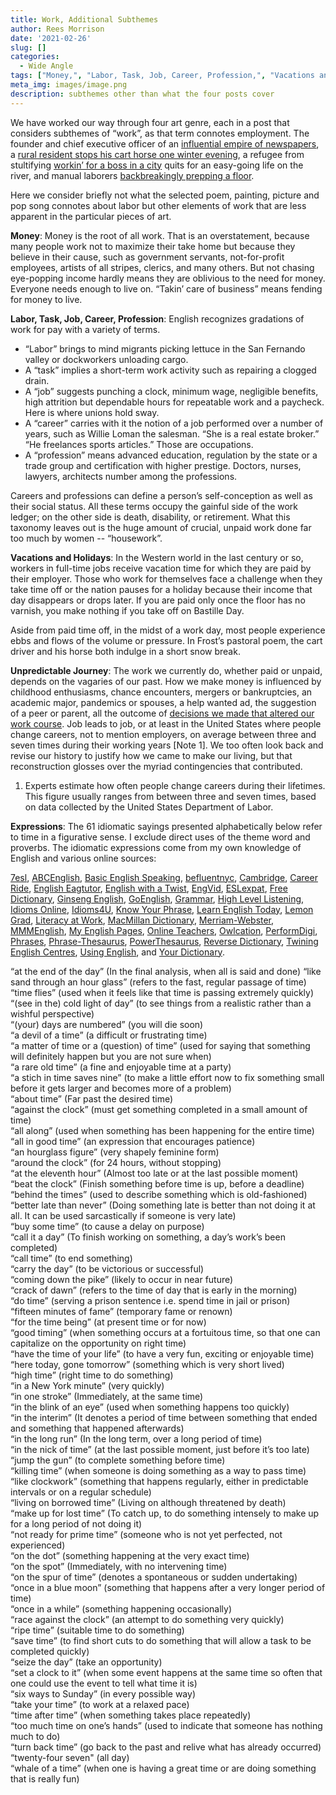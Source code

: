 ```yaml
---
title: Work, Additional Subthemes
author: Rees Morrison
date: '2021-02-26'
slug: []
categories:
  - Wide Angle
tags: ["Money,", "Labor, Task, Job, Career, Profession,", "Vacations and Holidays,", "Unpredictable Journey,", "Expressions",]
meta_img: images/image.png
description: subthemes other than what the four posts cover
---
```


We have worked our way through four art genre, each in a post that considers subthemes of “work”, as that term connotes employment.  The founder and chief executive officer of an [influential empire of newspapers](https://themesfromart.com/blog/2021-02-26-workkane/workkane/), a [rural resident stops his cart horse one winter evening](https://themesfromart.com/blog/2021-02-26-worksnowy/worksnowy/), a refugee from stultifying [workin’ for a boss in a city](https://themesfromart.com/blog/2021-02-26-workproud/workproud/) quits for an easy-going life on the river, and manual laborers [backbreakingly prepping a floor](https://themesfromart.com/blog/2021-02-26-workscrapers/workscrapers/).  

Here we consider briefly not what the selected poem, painting, picture and pop song connotes about labor but other elements of work that are less apparent in the particular pieces of art.

**Money**:  Money is the root of all work.  That is an overstatement, because many people work not to maximize their take home but because they believe in their cause, such as government servants, not-for-profit employees, artists of all stripes, clerics, and many others. But not chasing eye-popping income hardly means they are oblivious to the need for money.  Everyone needs enough to live on.  “Takin’ care of business” means fending for money to live.

**Labor, Task, Job, Career, Profession**: English recognizes gradations of work for pay with a variety of terms.  

* “Labor” brings to mind migrants picking lettuce in the San Fernando valley or dockworkers unloading cargo.  
*  A “task” implies a short-term work activity such as repairing a clogged drain.  
*  A “job” suggests punching a clock, minimum wage, negligible benefits, high attrition but dependable hours for repeatable work and a paycheck.   Here is where unions hold sway.  
*  A “career” carries with it the notion of a job performed over a number of years, such as Willie Loman the salesman.  “She is a real estate broker.”  “He freelances sports articles.”  Those are occupations.
*  A “profession” means advanced education, regulation by the state or a trade group and certification with higher prestige.  Doctors, nurses, lawyers, architects number among the professions.   

Careers and professions can define a person’s self-conception as well as their social status.  All these terms occupy the gainful side of the work ledger; on the other side is death, disability, or retirement.  What this taxonomy leaves out is the huge amount of crucial, unpaid work done far too much by women -- “housework”.

**Vacations and Holidays**: In the Western world in the last century or so, workers in full-time jobs receive vacation time for which they are paid by their employer. Those who work for themselves face a challenge when they take time off or the nation pauses for a holiday because their income that day disappears or drops later.  If you are paid only once the floor has no varnish, you make nothing if you take off on Bastille Day. 

Aside from paid time off, in the midst of a work day, most people experience ebbs and flows of the volume or pressure. In Frost’s pastoral poem, the cart driver and his horse both indulge in a short snow break.

**Unpredictable Journey**:   The work we currently do, whether paid or unpaid, depends on the vagaries of our past.  How we make money is influenced by childhood enthusiasms, chance encounters, mergers or bankruptcies, an academic major, pandemics or spouses, a help wanted ad, the suggestion of a peer or parent, all the outcome of [decisions we made that altered our work course](https://themesfromart.com/blog/2021-02-10-decisions-a-wider-angle-view/decisionswiderangle/).  Job leads to job, or at least in the United States where people change careers, not to mention employers, on average between three and seven times during their working years [Note 1].  We too often look back and revise our history to justify how we came to make our living, but that reconstruction glosses over the myriad contingencies that contributed. 

1.	Experts estimate how often people change careers during their lifetimes. This figure usually ranges from between three and seven times, based on data collected by the United States Department of Labor.


**Expressions**: The 61 idiomatic sayings presented alphabetically below refer to time in a
figurative sense. I exclude direct uses of the theme word and proverbs. The idiomatic expressions come from my own knowledge of English and various online sources:  

[7esl](https://7esl.com/), [ABCEnglish](https://www.abcenglish.nl/), [Basic English Speaking](https://basicenglishspeaking.com/), [befluentnyc](https://befluentnyc.tumblr.com/post/), [Cambridge](Https://dictionary.cambridge.org/topics/), [Career Ride](https://www.careerride.com/idioms-meaning-and-examples-part-1.aspx), [English Eagtutor](https://english.eagetutor.com/beginner-s-english/), [English with a Twist](https://englishwithatwist.com/), [EngVid](https://www.engvid.com/),  [ESLexpat](https://eslexpat.com/english-idioms-and-phrases/), [Free Dictionary](https://idioms.thefreedictionary.com/), [Ginseng English](https://ginsengenglish.com/blog/), [GoEnglish](http://www.goenglish.com/Idioms/), [Grammar](https://grammar.yourdictionary.com/), [High Level Listening](https://www.highlevellistening.com/), [Idioms Online](https://www.idioms.online/), [Idioms4U](http://www.idioms4you.com/list), [Know Your Phrase](https://knowyourphrase.com/an), 
[Learn English Today](https://www.learn-english-today.com/vocabulary/), [Lemon Grad](https://lemongrad.com/idioms-with-meanings-and-examples/), [Literacy at Work](https://www.literacyatwork.net/), [MacMillan Dictionary](https://www.macmillandictionary.com/dictionary/british/),  [Merriam-Webster](https://www.merriam-webster.com/), [MMMEnglish](https://www.mmmenglish.com/),  [My English Pages](https://www.myenglishpages.com/), [Online Teachers](https://onlineteachersuk.com/english-idioms/), [Owlcation]( https://owlcation.com/),  [PerformDigi](https://performdigi.com/idioms-and-phrases/),
[Phrases](https://www.phrases.com/psearch/), [Phrase-Thesaurus](https://www.phrases.org.uk/phrase-thesaurus/related/), [PowerThesaurus](https://www.powerthesaurus.org/), [Reverse Dictionary](https://reversedictionary.org/wordsfor/), [Twining English Centres](https://www.twinenglishcentres.com/blog/), [Using English](https://www.usingenglish.com/reference/idioms/cat/), and [Your Dictionary](https://www.yourdictionary.com/).

“at the end of the day” (In the final analysis, when all is said and done) 
“like sand through an hour glass” (refers to the fast, regular passage of time)   
“time flies” (used when it feels like that time is passing extremely quickly)   
“(see in the)   cold light of day” (to see things from a realistic rather than a wishful perspective)   
“(your)   days are numbered” (you will die soon)   
“a devil of a time” (a difficult or frustrating time)   
“a matter of time or a (question)   of time” (used for saying that something will definitely happen but you are not sure when)   
“a rare old time” (a fine and enjoyable time at a party)   
“a stich in time saves nine” (to make a little effort now to fix something small before it gets larger and becomes more of a problem)   
“about time” (Far past the desired time)   
“against the clock” (must get something completed in a small amount of time)   
“all along” (used when something has been happening for the entire time)   
“all in good time” (an expression that encourages patience)   
“an hourglass figure” (very shapely feminine form)  
“around the clock” (for 24 hours, without stopping)   
“at the eleventh hour” (Almost too late or at the last possible moment)   
“beat the clock” (Finish something before time is up, before a deadline)   
“behind the times” (used to describe something which is old-fashioned)  
“better late than never” (Doing something late is better than not doing it at all. It can be used sarcastically if someone is very late)   
“buy some time” (to cause a delay on purpose)   
“call it a day” (To finish working on something, a day’s work’s been completed)   
“call time” (to end something)   
“carry the day” (to be victorious or successful)   
“coming down the pike” (likely to occur in near future)   
“crack of dawn” (refers to the time of day that is early in the morning)   
“do time” (serving a prison sentence i.e. spend time in jail or prison)   
“fifteen minutes of fame” (temporary fame or renown)   
“for the time being” (at present time or for now)   
“good timing” (when something occurs at a fortuitous time, so that one can capitalize on the opportunity on right time)   
“have the time of your life” (to have a very fun, exciting or enjoyable time)   
“here today, gone tomorrow” (something which is very short lived)   
“high time” (right time to do something)   
“in a New York minute” (very quickly)   
“in one stroke” (Immediately, at the same time)   
“in the blink of an eye” (used when something happens too quickly)   
“in the interim” (It denotes a period of time between something that ended and something that happened afterwards)   
“in the long run” (In the long term, over a long period of time)   
“in the nick of time” (at the last possible moment, just before it’s too late)   
“jump the gun” (to complete something before time)   
“killing time” (when someone is doing something as a way to pass time)   
“like clockwork” (something that happens regularly, either in predictable intervals or on a regular schedule)   
“living on  borrowed time” (Living on although threatened by death)   
“make up for lost time” (To catch up, to do something intensely to make up for a long period of not doing it)   
“not ready for prime time” (someone who is not yet perfected, not experienced)   
“on the dot” (something happening at the very exact time)   
“on the spot” (Immediately, with no intervening time)   
“on the spur of time” (denotes a spontaneous or sudden undertaking)   
“once in a blue moon” (something that happens after a very longer period of time)   
“once in a while” (something happening occasionally)   
“race against the clock” (an attempt to do something very quickly)  
“ripe time” (suitable time to do something)   
“save time” (to find short cuts to do something that will allow a task to be completed quickly)   
“seize the day” (take an opportunity)   
“set a clock to it” (when some event happens at the same time so often that one could use the event to tell what time it is)   
“six ways to Sunday” (in every possible way)   
“take your time” (to work at a relaxed pace)   
“time after time” (when something takes place repeatedly)   
“too much time on one’s hands” (used to indicate that someone has nothing much to do)   
“turn back time” (go back to the past and relive what has already occurred)   
“twenty-four seven" (all day)  
“whale of a time” (when one is having a great time or are doing something that is really fun)   

